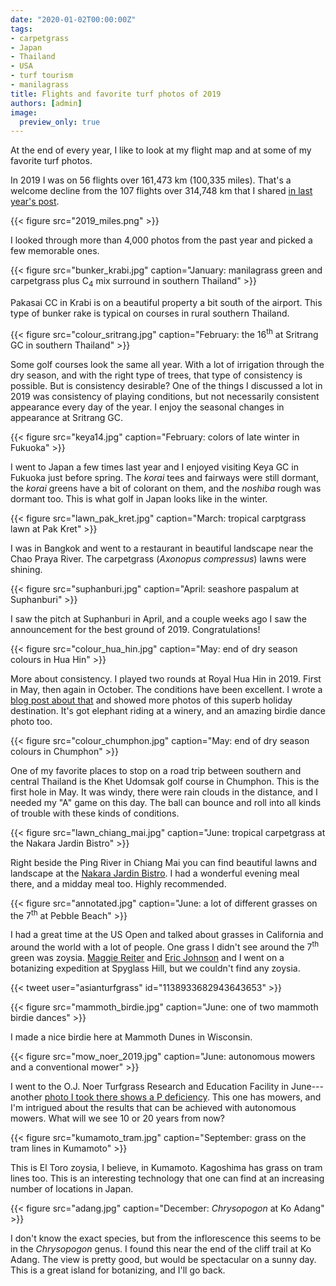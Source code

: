 ```yaml
---
date: "2020-01-02T00:00:00Z"
tags:
- carpetgrass
- Japan
- Thailand
- USA
- turf tourism
- manilagrass
title: Flights and favorite turf photos of 2019
authors: [admin]
image:
  preview_only: true
---
```

 
At the end of every year, I like to look at my flight map and at some of my favorite turf photos. 

In 2019 I was on 56 flights over 161,473 km (100,335 miles). That's a welcome decline from the 107 flights over 314,748 km that I shared [in last year's post](https://www.asianturfgrass.com/2019-01-20-flights-and-favorite-turf-photos-2018/).

{{< figure src="2019_miles.png" >}}

I looked through more than 4,000 photos from the past year and picked a few memorable ones.

{{< figure src="bunker_krabi.jpg" caption="January: manilagrass green and carpetgrass plus C<sub>4</sub> mix surround in southern Thailand" >}}

Pakasai CC in Krabi is on a beautiful property a bit south of the airport. This type of bunker rake is typical on courses in rural southern Thailand.

{{< figure src="colour_sritrang.jpg" caption="February: the 16<sup>th</sup> at Sritrang GC in southern Thailand" >}}

Some golf courses look the same all year. With a lot of irrigation through the dry season, and with the right type of trees, that type of consistency is possible. But is consistency desirable? One of the things I discussed a lot in 2019 was consistency of playing conditions, but not necessarily consistent appearance every day of the year. I enjoy the seasonal changes in appearance at Sritrang GC.

{{< figure src="keya14.jpg" caption="February: colors of late winter in Fukuoka" >}}

I went to Japan a few times last year and I enjoyed visiting Keya GC in Fukuoka just before spring. The *korai* tees and fairways were still dormant, the *korai* greens have a bit of colorant on them, and the *noshiba* rough was dormant too. This is what golf in Japan looks like in the winter.

{{< figure src="lawn_pak_kret.jpg" caption="March: tropical carptgrass lawn at Pak Kret" >}}

I was in Bangkok and went to a restaurant in beautiful landscape near the Chao Praya River. The carpetgrass (*Axonopus compressus*) lawns were shining.

{{< figure src="suphanburi.jpg" caption="April: seashore paspalum at Suphanburi" >}}

I saw the pitch at Suphanburi in April, and a couple weeks ago I saw the announcement for the best ground of 2019. Congratulations!

{{< figure src="colour_hua_hin.jpg" caption="May: end of dry season colours in Hua Hin" >}}

More about consistency. I played two rounds at Royal Hua Hin in 2019. First in May, then again in October. The conditions have been excellent. I wrote a [blog post about that](https://www.asianturfgrass.com/2019-06-05-turf-consistency-color/) and showed more photos of this superb holiday destination. It's got elephant riding at a winery, and an amazing birdie dance photo too.

{{< figure src="colour_chumphon.jpg" caption="May: end of dry season colours in Chumphon" >}}

One of my favorite places to stop on a road trip between southern and central Thailand is the Khet Udomsak golf course in Chumphon. This is the first hole in May. It was windy, there were rain clouds in the distance, and I needed my "A" game on this day. The ball can bounce and roll into all kinds of trouble with these kinds of conditions.

{{< figure src="lawn_chiang_mai.jpg" caption="June: tropical carpetgrass at the Nakara Jardin Bistro" >}}

Right beside the Ping River in Chiang Mai you can find beautiful lawns and landscape at the [Nakara Jardin Bistro](https://goo.gl/maps/nF2RxBYDFdBdXtgA9). I had a wonderful evening meal there, and a midday meal too. Highly recommended.

{{< figure src="annotated.jpg" caption="June: a lot of different grasses on the 7<sup>th</sup> at Pebble Beach" >}}

I had a great time at the US Open and talked about grasses in California and around the world with a lot of people. One grass I didn't see around the 7<sup>th</sup> green was zoysia. [Maggie Reiter](https://twitter.com/maggie_reiter) and [Eric Johnson](https://twitter.com/altshot2) and I went on a botanizing expedition at Spyglass Hill, but we couldn't find any zoysia.

{{< tweet user="asianturfgrass" id="1138933682943643653" >}}

{{< figure src="mammoth_birdie.jpg" caption="June: one of two mammoth birdie dances" >}}

I made a nice birdie here at Mammoth Dunes in Wisconsin.

{{< figure src="mow_noer_2019.jpg" caption="June: autonomous mowers and a conventional mower" >}}

I went to the O.J. Noer Turfgrass Research and Education Facility in June---another [photo I took there shows a P deficiency](https://www.asianturfgrass.com/2019-12-21-can-you-see-the-p/). This one has mowers, and I'm intrigued about the results that can be achieved with autonomous mowers. What will we see 10 or 20 years from now?

{{< figure src="kumamoto_tram.jpg" caption="September: grass on the tram lines in Kumamoto" >}}

This is El Toro zoysia, I believe, in Kumamoto. Kagoshima has grass on tram lines too. This is an interesting technology that one can find at an increasing number of locations in Japan.

{{< figure src="adang.jpg" caption="December: *Chrysopogon* at Ko Adang" >}}

I don't know the exact species, but from the inflorescence this seems to be in the *Chrysopogon* genus. I found this near the end of the cliff trail at Ko Adang. The view is pretty good, but would be spectacular on a sunny day. This is a great island for botanizing, and I'll go back.
